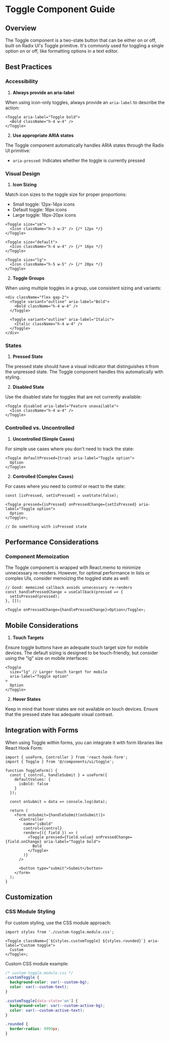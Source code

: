 # Toggle Component Guide

## Overview

The Toggle component is a two-state button that can be either on or off, built on Radix UI's Toggle primitive. It's commonly used for toggling a single option on or off, like formatting options in a text editor.

## Best Practices

### Accessibility

1. **Always provide an aria-label**

When using icon-only toggles, always provide an `aria-label` to describe the action:

```tsx
<Toggle aria-label="Toggle bold">
  <Bold className="h-4 w-4" />
</Toggle>
```

2. **Use appropriate ARIA states**

The Toggle component automatically handles ARIA states through the Radix UI primitive:

- `aria-pressed`: Indicates whether the toggle is currently pressed

### Visual Design

1. **Icon Sizing**

Match icon sizes to the toggle size for proper proportions:

- Small toggle: 12px-14px icons
- Default toggle: 16px icons
- Large toggle: 18px-20px icons

```tsx
<Toggle size="sm">
  <Icon className="h-3 w-3" /> {/* 12px */}
</Toggle>

<Toggle size="default">
  <Icon className="h-4 w-4" /> {/* 16px */}
</Toggle>

<Toggle size="lg">
  <Icon className="h-5 w-5" /> {/* 20px */}
</Toggle>
```

2. **Toggle Groups**

When using multiple toggles in a group, use consistent sizing and variants:

```tsx
<div className="flex gap-2">
  <Toggle variant="outline" aria-label="Bold">
    <Bold className="h-4 w-4" />
  </Toggle>

  <Toggle variant="outline" aria-label="Italic">
    <Italic className="h-4 w-4" />
  </Toggle>
</div>
```

### States

1. **Pressed State**

The pressed state should have a visual indicator that distinguishes it from the unpressed state. The Toggle component handles this automatically with styling.

2. **Disabled State**

Use the disabled state for toggles that are not currently available:

```tsx
<Toggle disabled aria-label="Feature unavailable">
  <Icon className="h-4 w-4" />
</Toggle>
```

### Controlled vs. Uncontrolled

1. **Uncontrolled (Simple Cases)**

For simple use cases where you don't need to track the state:

```tsx
<Toggle defaultPressed={true} aria-label="Toggle option">
  Option
</Toggle>
```

2. **Controlled (Complex Cases)**

For cases where you need to control or react to the state:

```tsx
const [isPressed, setIsPressed] = useState(false);

<Toggle pressed={isPressed} onPressedChange={setIsPressed} aria-label="Toggle option">
  Option
</Toggle>;

// Do something with isPressed state
```

## Performance Considerations

### Component Memoization

The Toggle component is wrapped with React.memo to minimize unnecessary re-renders. However, for optimal performance in lists or complex UIs, consider memoizing the toggled state as well:

```tsx
// Good: memoized callback avoids unnecessary re-renders
const handlePressedChange = useCallback(pressed => {
  setIsPressed(pressed);
}, []);

<Toggle onPressedChange={handlePressedChange}>Option</Toggle>;
```

## Mobile Considerations

1. **Touch Targets**

Ensure toggle buttons have an adequate touch target size for mobile devices. The default sizing is designed to be touch-friendly, but consider using the "lg" size on mobile interfaces:

```tsx
<Toggle
  size="lg" // Larger touch target for mobile
  aria-label="Toggle option"
>
  Option
</Toggle>
```

2. **Hover States**

Keep in mind that hover states are not available on touch devices. Ensure that the pressed state has adequate visual contrast.

## Integration with Forms

When using Toggle within forms, you can integrate it with form libraries like React Hook Form:

```tsx
import { useForm, Controller } from 'react-hook-form';
import { Toggle } from '@/components/ui/toggle';

function ToggleForm() {
  const { control, handleSubmit } = useForm({
    defaultValues: {
      isBold: false
    }
  });

  const onSubmit = data => console.log(data);

  return (
    <form onSubmit={handleSubmit(onSubmit)}>
      <Controller
        name="isBold"
        control={control}
        render={({ field }) => (
          <Toggle pressed={field.value} onPressedChange={field.onChange} aria-label="Toggle bold">
            Bold
          </Toggle>
        )}
      />

      <button type="submit">Submit</button>
    </form>
  );
}
```

## Customization

### CSS Module Styling

For custom styling, use the CSS module approach:

```tsx
import styles from './custom-toggle.module.css';

<Toggle className={`${styles.customToggle} ${styles.rounded}`} aria-label="Custom toggle">
  Custom
</Toggle>;
```

Custom CSS module example:

```css
/* custom-toggle.module.css */
.customToggle {
  background-color: var(--custom-bg);
  color: var(--custom-text);
}

.customToggle[data-state='on'] {
  background-color: var(--custom-active-bg);
  color: var(--custom-active-text);
}

.rounded {
  border-radius: 9999px;
}
```
